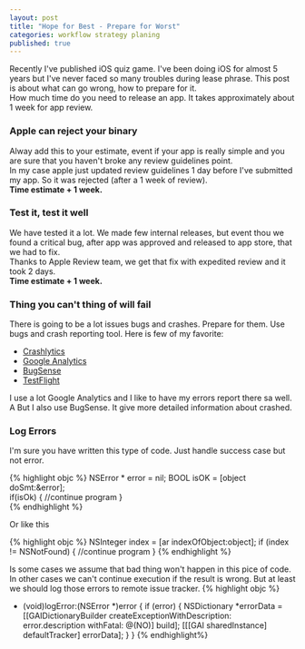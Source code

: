 ```yaml
---
layout: post
title: "Hope for Best - Prepare for Worst"
categories: workflow strategy planing
published: true
---
```


Recently I've published iOS quiz game. I've been doing iOS for almost 5 years but I've never faced so many troubles during lease phrase. This post is about what can go wrong, how to prepare for it.   
How much time do you need to release an app. It takes approximately about 1 week for app review.

### Apple can reject your binary
Alway add this to your estimate, event if your app is really simple and you are sure that you haven't broke any review guidelines point.   
In my case apple just updated review guidelines 1 day before I've submitted my app. So it was rejected (after a 1 week of review).  
**Time estimate + 1 week.**

### Test it, test it well
We have tested it a lot. We made few internal releases, but event thou we found a critical bug, after app was approved and released to app store, that we had to fix.  
Thanks to Apple Review team, we get that fix with expedited review and it took 2 days.  
**Time estimate + 1 week.** 

### Thing you can't thing of will fail
There is going to be a lot issues bugs and crashes. Prepare for them.
Use bugs and crash reporting tool. Here is few of my favorite:  

* [Crashlytics]("http://try.crashlytics.com")
* [Google Analytics]("www.google.com/analytics/")
* [BugSense]("https://www.bugsense.com")
* [TestFlight]("https://www.testflightapp.com")

I use a lot Google Analytics and I like to have my errors report there sa well. A But I also use BugSense. It give more detailed information about crashed.


### Log Errors  
I'm sure you have written this type of code. Just handle success case but not error. 
 
{% highlight objc %}
NSError * error = nil;
BOOL isOK = [object doSmt:&error];  
if(isOk) {
  //continue program
}  
{% endhighlight %}

Or like this  

{% highlight objc %}
NSInteger index = [ar indexOfObject:object];
if (index != NSNotFound) {
  //continue program
}
{% endhighlight %}

Is some cases we assume that bad thing won't happen in this pice of code. In other cases we can't continue execution if the result is wrong. 
But at least we should log those errors to remote issue tracker.
{% highlight objc %}
- (void)logError:(NSError *)error
{
  if (error) {
    NSDictionary *errorData = [[GAIDictionaryBuilder createExceptionWithDescription:   
	error.description withFatal: @(NO)] build];
     [[[GAI sharedInstance] defaultTracker] errorData];
  }
}
{% endhighlight%}




